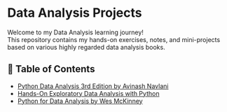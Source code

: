 #  Data Analysis Projects

Welcome to my Data Analysis learning journey!  
This repository contains my hands-on exercises, notes, and mini-projects based on various highly regarded data analysis books.

## 📖 Table of Contents
- [Python Data Analysis 3rd Edition by Avinash Navlani](./Python-Data-Analysis-3rd-Edition-Avinash-Navlani)
- [Hands-On Exploratory Data Analysis with Python](./Hands-On-Exploratory-Data-Analysis-with-Python)
- [Python for Data Analysis by Wes McKinney](./Python-for-Data-Analysis-Wes-McKinney)
